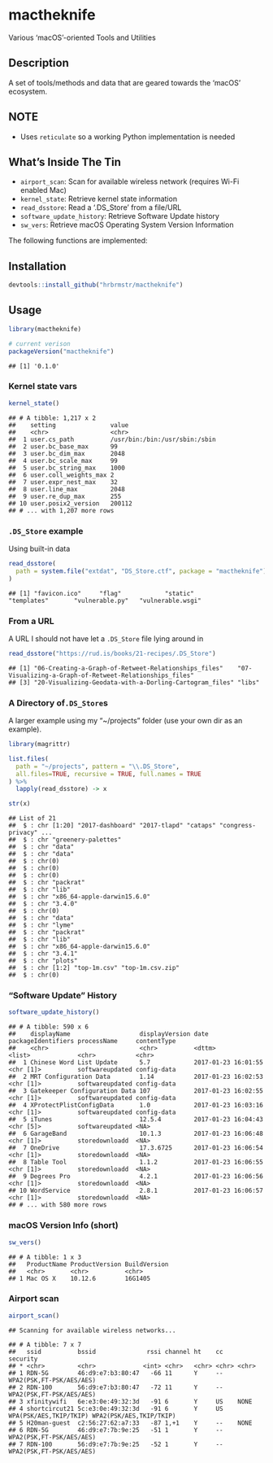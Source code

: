 
# mactheknife

Various ‘macOS’-oriented Tools and Utilities

## Description

A set of tools/methods and data that are geared towards the ‘macOS’
ecosystem.

## NOTE

  - Uses `reticulate` so a working Python implementation is needed

## What’s Inside The Tin

  - `airport_scan`: Scan for available wireless network (requires Wi-Fi
    enabled Mac)
  - `kernel_state`: Retrieve kernel state information
  - `read_dsstore`: Read a ‘.DS\_Store’ from a file/URL
  - `software_update_history`: Retrieve Software Update history
  - `sw_vers`: Retrieve macOS Operating System Version Information

The following functions are implemented:

## Installation

``` r
devtools::install_github("hrbrmstr/mactheknife")
```

## Usage

``` r
library(mactheknife)

# current verison
packageVersion("mactheknife")
```

    ## [1] '0.1.0'

### Kernel state vars

``` r
kernel_state()
```

    ## # A tibble: 1,217 x 2
    ##    setting               value                        
    ##    <chr>                 <chr>                        
    ##  1 user.cs_path          /usr/bin:/bin:/usr/sbin:/sbin
    ##  2 user.bc_base_max      99                           
    ##  3 user.bc_dim_max       2048                         
    ##  4 user.bc_scale_max     99                           
    ##  5 user.bc_string_max    1000                         
    ##  6 user.coll_weights_max 2                            
    ##  7 user.expr_nest_max    32                           
    ##  8 user.line_max         2048                         
    ##  9 user.re_dup_max       255                          
    ## 10 user.posix2_version   200112                       
    ## # ... with 1,207 more rows

### `.DS_Store` example

Using built-in data

``` r
read_dsstore(
  path = system.file("extdat", "DS_Store.ctf", package = "mactheknife")
)
```

    ## [1] "favicon.ico"     "flag"            "static"          "templates"       "vulnerable.py"   "vulnerable.wsgi"

### From a URL

A URL I should not have let a `.DS_Store` file lying around
    in

``` r
read_dsstore("https://rud.is/books/21-recipes/.DS_Store")
```

    ## [1] "06-Creating-a-Graph-of-Retweet-Relationships_files"    "07-Visualizing-a-Graph-of-Retweet-Relationships_files"
    ## [3] "20-Visualizing-Geodata-with-a-Dorling-Cartogram_files" "libs"

### A Directory of`.DS_Store`s

A larger example using my “~/projects” folder (use your own dir as an
example).

``` r
library(magrittr)

list.files(
  path = "~/projects", pattern = "\\.DS_Store", 
  all.files=TRUE, recursive = TRUE, full.names = TRUE
) %>% 
  lapply(read_dsstore) -> x

str(x)
```

    ## List of 21
    ##  $ : chr [1:20] "2017-dashboard" "2017-tlapd" "cataps" "congress-privacy" ...
    ##  $ : chr "greenery-palettes"
    ##  $ : chr "data"
    ##  $ : chr "data"
    ##  $ : chr(0) 
    ##  $ : chr(0) 
    ##  $ : chr(0) 
    ##  $ : chr "packrat"
    ##  $ : chr "lib"
    ##  $ : chr "x86_64-apple-darwin15.6.0"
    ##  $ : chr "3.4.0"
    ##  $ : chr(0) 
    ##  $ : chr "data"
    ##  $ : chr "lyme"
    ##  $ : chr "packrat"
    ##  $ : chr "lib"
    ##  $ : chr "x86_64-apple-darwin15.6.0"
    ##  $ : chr "3.4.1"
    ##  $ : chr "plots"
    ##  $ : chr [1:2] "top-1m.csv" "top-1m.csv.zip"
    ##  $ : chr(0)

### “Software Update” History

``` r
software_update_history()
```

    ## # A tibble: 590 x 6
    ##    displayName                   displayVersion date                packageIdentifiers processName     contentType
    ##    <chr>                         <chr>          <dttm>              <list>             <chr>           <chr>      
    ##  1 Chinese Word List Update      5.7            2017-01-23 16:01:55 <chr [1]>          softwareupdated config-data
    ##  2 MRT Configuration Data        1.14           2017-01-23 16:02:53 <chr [1]>          softwareupdated config-data
    ##  3 Gatekeeper Configuration Data 107            2017-01-23 16:02:55 <chr [1]>          softwareupdated config-data
    ##  4 XProtectPlistConfigData       1.0            2017-01-23 16:03:16 <chr [1]>          softwareupdated config-data
    ##  5 iTunes                        12.5.4         2017-01-23 16:04:43 <chr [5]>          softwareupdated <NA>       
    ##  6 GarageBand                    10.1.3         2017-01-23 16:06:48 <chr [1]>          storedownloadd  <NA>       
    ##  7 OneDrive                      17.3.6725      2017-01-23 16:06:54 <chr [1]>          storedownloadd  <NA>       
    ##  8 Table Tool                    1.1.2          2017-01-23 16:06:55 <chr [1]>          storedownloadd  <NA>       
    ##  9 Degrees Pro                   4.2.1          2017-01-23 16:06:56 <chr [1]>          storedownloadd  <NA>       
    ## 10 WordService                   2.8.1          2017-01-23 16:06:57 <chr [1]>          storedownloadd  <NA>       
    ## # ... with 580 more rows

### macOS Version Info (short)

``` r
sw_vers()
```

    ## # A tibble: 1 x 3
    ##   ProductName ProductVersion BuildVersion
    ##   <chr>       <chr>          <chr>       
    ## 1 Mac OS X    10.12.6        16G1405

### Airport scan

``` r
airport_scan()
```

    ## Scanning for available wireless networks...

    ## # A tibble: 7 x 7
    ##   ssid          bssid              rssi channel ht    cc    security                                      
    ## * <chr>         <chr>             <int> <chr>   <chr> <chr> <chr>                                         
    ## 1 RDN-5G        46:d9:e7:b3:80:47   -66 11      Y     --    WPA2(PSK,FT-PSK/AES/AES)                      
    ## 2 RDN-100       56:d9:e7:b3:80:47   -72 11      Y     --    WPA2(PSK,FT-PSK/AES/AES)                      
    ## 3 xfinitywifi   6e:e3:0e:49:32:3d   -91 6       Y     US    NONE                                          
    ## 4 shortcircut21 5c:e3:0e:49:32:3d   -91 6       Y     US    WPA(PSK/AES,TKIP/TKIP) WPA2(PSK/AES,TKIP/TKIP)
    ## 5 H20man-guest  c2:56:27:62:a7:33   -87 1,+1    Y     --    NONE                                          
    ## 6 RDN-5G        46:d9:e7:7b:9e:25   -51 1       Y     --    WPA2(PSK,FT-PSK/AES/AES)                      
    ## 7 RDN-100       56:d9:e7:7b:9e:25   -52 1       Y     --    WPA2(PSK,FT-PSK/AES/AES)
